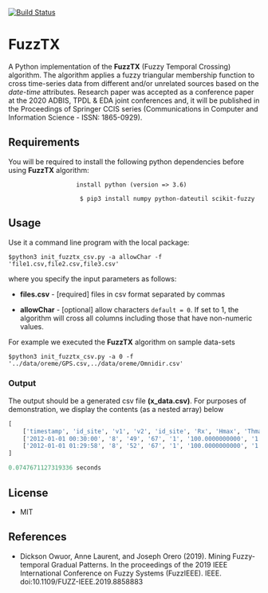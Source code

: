 [![Build Status](https://travis-ci.org/owuordickson/data-crossing.svg?branch=master)](https://travis-ci.org/owuordickson/data-crossing)

# FuzzTX

A Python implementation of the **FuzzTX** (Fuzzy Temporal Crossing) algorithm. The algorithm applies a fuzzy triangular membership function to cross time-series data from different and/or unrelated sources based on the *date-time* attributes. 
Research paper was accepted as a conference paper at the 2020 ADBIS, TPDL & EDA joint conferences and, it will be published in the Proceedings of Springer CCIS series (Communications in Computer and Information Science - ISSN: 1865-0929).

## Requirements

You will be required to install the following python dependencies before using **FuzzTX** algorithm:

``` shell
                   install python (version => 3.6)

```

``` shell
                    $ pip3 install numpy python-dateutil scikit-fuzzy

```

## Usage

Use it a command line program with the local package:

``` shell
$python3 init_fuzztx_csv.py -a allowChar -f 'file1.csv,file2.csv,file3.csv'
```

where you specify the input parameters as follows:

* **files.csv** - [required] files in csv format separated by commas

* **allowChar** - [optional] allow characters ```default = 0```. If set to 1, the algorithm will cross all columns including those that have non-numeric values.

For example we executed the **FuzzTX** algorithm on sample data-sets

``` shell
$python3 init_fuzztx_csv.py -a 0 -f '../data/oreme/GPS.csv,../data/oreme/Omnidir.csv'
```

### Output

The output should be a generated csv file **(x_data.csv)**. For purposes of demonstration, we display the contents (as a nested array) below

``` python
[
    ['timestamp', 'id_site', 'v1', 'v2', 'id_site', 'Rx', 'Hmax', 'Thmax', 'H1/3', 'Th1/3', 'Hmoy', 'Tmoy', 'Cambrure', 'Nb_Vagues'], 
    ['2012-01-01 00:30:00', '8', '49', '67', '1', '100.0000000000', '1.4900000000', '5.1700000000', '0.8600000000', '4.5700000000', '0.5400000000', '3.8000000000', '5.7000000000', '315'], 
    ['2012-01-01 01:29:58', '8', '52', '67', '1', '100.0000000000', '1.9500000000', '5.6600000000', '1.1500000000', '4.8600000000', '0.7500000000', '4.2300000000', '6.1000000000', '282']
]

0.0747671127319336 seconds

```

## License
* MIT

## References
* Dickson Owuor, Anne Laurent, and Joseph Orero (2019). Mining Fuzzy-temporal Gradual Patterns. In the proceedings of the 2019 IEEE International Conference on Fuzzy Systems (FuzzIEEE). IEEE. doi:10.1109/FUZZ-IEEE.2019.8858883
